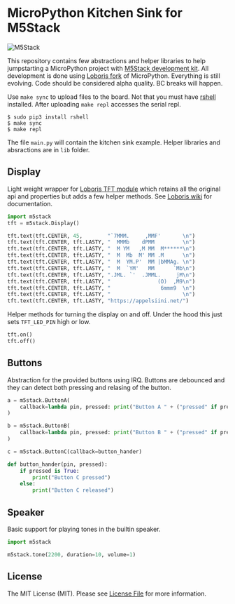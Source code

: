 # MicroPython Kitchen Sink for M5Stack

![M5Stack](https://appelsiini.net/img/m5-wires-1400.jpg)

This repository contains few abstractions and helper libraries to help jumpstarting a MicroPython project with [M5Stack development kit](http://www.m5stack.com/). All development is done using [Loboris fork](https://github.com/loboris/MicroPython_ESP32_psRAM_LoBo) of MicroPython. Everything is still evolving. Code should be considered alpha quality. BC breaks will happen.

Use `make sync` to upload files to the board. Not that you must have [rshell](https://github.com/dhylands/rshell) installed. After uploading `make repl` accesses the serial repl.

```shell
$ sudo pip3 install rshell
$ make sync
$ make repl
```

The file `main.py` will contain the kitchen sink example. Helper libraries and absractions are in `lib` folder.

## Display

Light weight wrapper for [Loboris TFT module](https://github.com/loboris/MicroPython_ESP32_psRAM_LoBo/wiki/display)  which retains all the original api and properties but adds a few helper methods. See [Loboris wiki](https://github.com/loboris/MicroPython_ESP32_psRAM_LoBo/wiki/display) for documentation.

```python
import m5stack
tft = m5stack.Display()

tft.text(tft.CENTER, 45,        "`7MMM.     ,MMF'       \n")
tft.text(tft.CENTER, tft.LASTY, "  MMMb    dPMM         \n")
tft.text(tft.CENTER, tft.LASTY, "  M YM   ,M MM  M******\n")
tft.text(tft.CENTER, tft.LASTY, "  M  Mb  M' MM .M      \n")
tft.text(tft.CENTER, tft.LASTY, "  M  YM.P'  MM |bMMAg. \n")
tft.text(tft.CENTER, tft.LASTY, "  M  `YM'   MM      `Mb\n")
tft.text(tft.CENTER, tft.LASTY, ".JML. `'  .JMML.     jM\n")
tft.text(tft.CENTER, tft.LASTY, "               (O)  ,M9\n")
tft.text(tft.CENTER, tft.LASTY, "                6mmm9  \n")
tft.text(tft.CENTER, tft.LASTY, "                       \n")
tft.text(tft.CENTER, tft.LASTY, "https://appelsiini.net/")
```

Helper methods for turning the display on and off. Under the hood this just sets `TFT_LED_PIN` high or low.

```python
tft.on()
tft.off()
```

## Buttons

Abstraction for the provided buttons using IRQ. Buttons are debounced and they can detect both pressing and relasing of the button.

```python
a = m5stack.ButtonA(
    callback=lambda pin, pressed: print("Button A " + ("pressed" if pressed else "released"))
)

b = m5stack.ButtonB(
    callback=lambda pin, pressed: print("Button B " + ("pressed" if pressed else "released"))
)

c = m5stack.ButtonC(callback=button_hander)

def button_hander(pin, pressed):
    if pressed is True:
        print("Button C pressed")
    else:
        print("Button C released")
```

## Speaker

Basic support for playing tones in the builtin speaker.

```python
import m5stack

m5stack.tone(2200, duration=10, volume=1)
```


## License

The MIT License (MIT). Please see [License File](LICENSE.md) for more information.